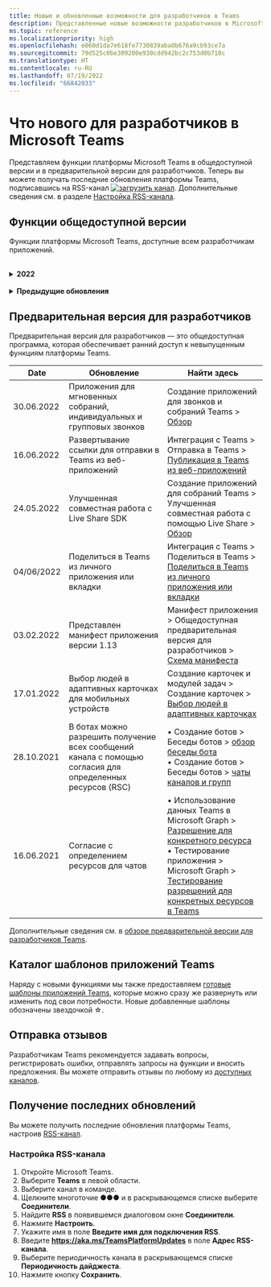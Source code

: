 ```yaml
---
title: Новые и обновленные возможности для разработчиков в Teams
description: Представленные новые возможности разработчиков в Microsoft Teams и обновления существующих возможностей.
ms.topic: reference
ms.localizationpriority: high
ms.openlocfilehash: e060d1da7e618fe7730839aba0b676a9cb93ce7a
ms.sourcegitcommit: 79d525c0be309200e930cdd942bc2c753d0b718c
ms.translationtype: HT
ms.contentlocale: ru-RU
ms.lasthandoff: 07/19/2022
ms.locfileid: "66842033"
---
```

# <a name="whats-new-for-developers-in-microsoft-teams"></a>Что нового для разработчиков в Microsoft Teams

Представляем функции платформы Microsoft Teams в общедоступной версии и в предварительной версии для разработчиков. Теперь вы можете получать последние обновления платформы Teams, подписавшись на RSS-канал [![загрузить канал](~/assets/images/RSSfeeds.png)](https://aka.ms/TeamsPlatformUpdates). Дополнительные сведения см. в разделе [Настройка RSS-канала](#get-latest-updates).

<!--
## Latest updates ![bullhorn icon](~/assets/images/bullhorn.png)

| Date | Update | Find here |
| --- | --- | --- |
|05/24/2022|Live Share SDK|  Build apps for Teams meetings > Enhanced collaboration with Live Share > [Overview](apps-in-teams-meetings/teams-live-share-overview.md) |
|05/24/2022| Submit your Outlook- and Office-enabled apps to the Teams store | Extend your app across Microsoft 365 > [Overview](m365-apps/overview.md) |
|05/24/2022| App guidance and what's new in TeamsJS version 2.0.0| Tools and SDKs > [Teams JavaScript client SDK](tabs/how-to/using-teams-client-sdk.md)  |
|05/19/2022|Bots and Message extensions in GCC and GCCH| • Plan your app > [Overview](concepts/app-fundamentals-overview.md#government-community-cloud) </br> • Build bots > [Overview](bots/what-are-bots.md) </br> • Build message extensions > [Overview](messaging-extensions/what-are-messaging-extensions.md) |
-->

## <a name="ga-features"></a>Функции общедоступной версии

Функции платформы Microsoft Teams, доступные всем разработчикам приложений.

<br>

<details>
<summary><b>2022</b></summary>

| **Date** | **Обновление** | **Найти здесь** |
| -------- | --------- | ----------------|
| 08.07.2022| Обновление идентификатора канала отправки, выбранного пользователем во время установки приложения для ботов, с помощью событий обновления установки и бесед |  Создание ботов > Бот для бесед > События бесед в боте Teams > [События бесед в боте Teams](bots/how-to/conversations/subscribe-to-conversation-events.md) |
| 16.06.2022 | Обновленные возможности мультимедиа для поддержки классических и мобильных устройств| Интеграция возможностей устройств > [Интеграция возможностей мультимедиа](concepts/device-capabilities/media-capabilities.md)|
| 08.06.2022 | Необязательный отзыв карточки для сообщения об успешном выполнении| Создание ботов > Беседы ботов > [Сообщения в беседах ботов](~/bots/how-to/conversations/conversation-messages.md#form-completion-feedback)|
| 03.06.2022 | Обновлен модуль добавления проверки подлинности для включения единого входа для приложения с вкладками с новой структурой и процедурами. | Добавить проверку подлинности > Вкладки > [Включить единый вход в приложении с вкладками](tabs/how-to/authentication/tab-sso-overview.md) |
| 24.05.2022 | Дополнительные советы по быстрому утверждению публикации приложения, связанного с предложением SaaS | Публикация в Teams Store > Обзор > [Дополнительные советы по быстрому утверждению публикации приложения, связанного с предложением SaaS](~/concepts/deploy-and-publish/appsource/publish.md#additional-tips-for-rapid-approval-to-publish-your-app-linked-to-a-saas-offer) |
| 24.05.2022 | Отправка приложений с поддержкой Outlook и Office в магазин Teams | Расширение приложения в Microsoft 365 > [Обзор](m365-apps/overview.md) |
| 24.05.2022 | Руководство по приложению и новые возможности TeamsJS версии 2.0.0| Средства и пакеты SDK > [Пакет SDK клиента JavaScript для Teams](tabs/how-to/using-teams-client-sdk.md)  |
| 24.05.2022 | Набор средств Teams версии 4.0.0 для Visual Studio Code теперь общедоступна | Средства и пакеты SDK > Набор средств Teams для Visual Studio Code > <br> •  [Общие сведения о наборе средств Teams](toolkit/teams-toolkit-fundamentals.md) <br> • [Создание командного бота с помощью JavaScript](toolkit/add-capability.md) <br> • [Создание бота уведомлений с помощью JavaScript](toolkit/add-capability.md) <br> • [Предварительный просмотр и настройка манифеста приложения Teams](toolkit/TeamsFx-preview-and-customize-app-manifest.md) <br> • [Подключение существующих API](toolkit/add-API-connection.md) <br> • [Добавление возможностей в приложения Teams](toolkit/add-capability.md) <br> • [Добавление функции единого входа](toolkit/add-single-sign-on.md) <br> • [Добавление облачных ресурсов в приложение Teams](toolkit/add-resource.md) |
| 24.05.2022 | Представлен манифест приложения версии 1.13 | Манифест приложения > [Схема манифеста для Microsoft Teams](resources/schema/manifest-schema.md) |
| 24.05.2022|Боты и расширения для сообщений в GCC и GCCH| • Планирование приложения > [Обзор](concepts/app-fundamentals-overview.md#government-community-cloud) </br> • Создание ботов > [Обзор](bots/what-are-bots.md) </br> • Создание расширений для сообщений > [Обзор](messaging-extensions/what-are-messaging-extensions.md) |
|26.04.2022.|Поведение при удалении для личного приложения с ботом | Создание ботов > Беседы ботов > [Изменение поведения при удалении в личных приложениях с ботами](bots/how-to/conversations/subscribe-to-conversation-events.md#uninstall-behavior-for-personal-app-with-bot)|
| 22.04.2022 | Предварительное тестирование для приложений с монетизацией | Монетизация приложения > [Предварительное тестирование для приложений с монетизацией](concepts/deploy-and-publish/appsource/prepare/test-preview-for-monetized-apps.md)
| 22.04.2022 | Поток покупок из приложения для монетизации приложений | Монетизация приложения > [Покупки из приложения](concepts/deploy-and-publish/appsource/prepare/in-app-purchase-flow.md)
| 28.04.2022 | Распространенные причины сбоя проверки приложения | Распространение приложения > Публикация в хранилище Teams > [Распространенные причины сбоя проверки приложения](concepts/deploy-and-publish/appsource/common-reasons-for-app-validation-failure.md)|
| 20.04.2022 |  Настройка конвейеров CI/CD | Инструменты и пакеты SDKs > Набор инструментов Teams для Visual Studio Code >  [Настройка конвейеров CI/CD](toolkit/use-CICD-template.md)|
| 19.04.2022 | Отправка приложения в Microsoft Teams | Распространение приложения > [Отправка приложения](concepts/deploy-and-publish/apps-upload.md)|
| 01.04.2022 г. | Представлены пошаговые инструкции по созданию диалогового бота Teams| Создание ботов > Диалоги ботов > Каналы и групповые беседы > [Пошаговые инструкции по созданию диалогового бота Teams](sbs-teams-conversation-bot.yml) |
| 30.03.2022 г. | Модуль "Начало работы" с приложением Blazor обновлен с помощью вкладок и ботов|  Начало работы > [Создание первого приложения с помощью Blazor](sbs-gs-blazorupdate.yml)|
|30.03.2022 г.|Разрешения устройства для браузера | Интеграция возможностей устройств > [Разрешения устройств для браузера](concepts/device-capabilities/browser-device-permissions.md) |
| 29.03.2022 г. |Интеграция средства "Выбор людей" | Интеграция с Teams > [Интеграция средства "Выбор людей"](concepts/device-capabilities/people-picker-capability.md)
| 23.03.2022 | Представлены пошаговые инструкции по развертыванию ссылок в Teams с помощью бота | Создание расширений для сообщений > Добавление развертывания ссылок > [Развертывание ссылок в Teams с помощью бота](sbs-botbuilder-linkunfurling.yml)|  
| 22.03.2022 | Добавлены сведения о процессе отладки| • Инструменты и SDK > Набор средств Teams для Visual Studio Code > [Локальная отладка приложения Teams](toolkit/debug-local.md) </br> • Инструменты и SDK > Набор средств Teams для Visual Studio Code > [Отладка фоновых процессов](toolkit/debug-background-process.md)|
| 14.03.2022 | Представлены пошаговые инструкции по сборке и тестированию соединителя в Microsoft Teams | Создание веб-перехватчиков и соединителей > Создание соединителей Office 365 > [Создание соединителей Teams](sbs-teams-connectors.yml)|
| 10.03.2022 | Добавлены сведения о подключаемых модулях Moodle LMS и Microsoft 365 | Интеграция с Teams > СУО Moodle > [Система управления обучением Moodle](resources/moodle-overview.md)|  
| 03.03.2022 | Добавление проверки подлинности в Teams с помощью внешнего поставщика OAuth| Проверка подлинности приложения > Вкладки > [Использовать внешних поставщиков OAuth](tabs/how-to/authentication/auth-oauth-provider.md) |
| 25.02.2022 | Добавлена пошаговая руководство по вызову модулей задач в Teams| Создание карточек и модулей задач > Создание модулей задач > Использование модулей задач от ботов > [Вызов модуля задачи из Teams](sbs-botbuilder-taskmodule.yml)|
| 24.02.2022| Добавлено пошаговое руководство по созданию расширения для обмена сообщениями с действиями | Создание расширений для обмена сообщениями > Команды действий > Определение команд действий > [Создание расширения для обмена сообщениями с действиями](sbs-meetingextension-action.yml)|
| 24.02.2022 | Добавлено пошаговое руководство по созданию расширения для обмена сообщениями с поиском | Создание расширений для обмена сообщениями > Команды поиска > Определение команд поиска > [Создание расширения для обмена сообщениями с поиском](sbs-messagingextension-searchcommand.yml)|
| 24.02.2022 | Добавлена пошаговая инструкция по созданию исходящих веб-перехватчиков | Создание веб-перехватчиков и соединителей > Создание исходящих веб-перехватчиков > [Создание исходящих веб-перехватчиков](sbs-outgoing-webhooks.yml)|
| 23.02.2022 |Параметры рейтинга магазина Microsoft Teams| Распространение приложения > Публикация в магазине Teams > [Параметры рейтинга магазина Microsoft Teams](concepts/deploy-and-publish/appsource/post-publish/teams-store-ranking-parameters.md)|
| 18.02.2022 | Добавлен обширный глоссарий по документации для разработчиков Microsoft Teams, который поможет вам быстро найти определение термина | [Глоссарий](~/get-started/glossary.md) |
| 18.02.2022 | Обновлен модуль обзора для сопоставления приложения Teams с целями организации, а также историями пользователей и для изучения функций приложения Teams | [Обзор > Подходящее приложение Teams](overview.md) |
| 18.02.2022 | Модуль "Основные сведения о приложении" теперь называется "Планирование приложения" и включает сопоставление случаев использования с функциями Teams и контрольный список для планирования приложений | [Планирование приложения > Обзор](~/concepts/app-fundamentals-overview.md) |
| 17.02.2022 | Что происходит после отправки приложения?| Распространение приложения > Публикации в магазине Teams > [Обзор](concepts/deploy-and-publish/appsource/publish.md) |
| 15.02.2022 | Представлена пошаговая инструкция по отправке файлов в Teams из бота | Создание ботов > Отправка и получение файлов > [Пошаговая инструкция по отправке файлов в Teams из бота](sbs-file-handling-in-bot.yml) |
| 11.02.2022 | Общая трибуна собраний| • Создание приложений для собраний Teams > [Общая сцена собрания](apps-in-teams-meetings/enable-and-configure-your-app-for-teams-meetings.md#shared-meeting-stage) </br> • Создание приложений для собраний Teams > [Справочные материалы по API приложений для собраний](apps-in-teams-meetings/API-references.md) </br> • Манифест приложения > Общедоступная предварительная версия для разработчиков > [Схема манифеста в предварительной версии для разработчиков](resources/schema/manifest-schema-dev-preview.md)|
| 08.02.2022 | Представлены пошаговые инструкции по созданию бота для звонков и собраний| Создание ботов > Боты для звонков и собраний > Регистрация бота для звонков и собраний > [Пошаговые инструкции по созданию бота для звонков и собраний](sbs-calling-and-meeting.yml) |
| 02.02.2022 | Представлен манифест приложения версии 1.12 | Манифест приложения > [Схема манифеста приложения](resources/schema/manifest-schema.md) |
| 25.01.2022 | API отправки субтитров в режиме реального времени | Создание приложений для собраний Teams > Справочники по API приложений собраний > [Справочники по API приложений собраний](apps-in-teams-meetings/API-references.md#send-real-time-captions-api)|
| 19.01.2022 | Отзыв о завершении формы в адаптивных карточках | Создание ботов > Беседы ботов > Сообщения в беседах ботов > [Отзыв о завершении формы](bots/how-to/conversations/conversation-messages.md#form-completion-feedback)|
| 17.01.2022 | Выбор людей в адаптивных карточках для классической версии | Создание карточек и модулей задач > Создание карточек > [Выбор людей в адаптивных карточках](task-modules-and-cards/cards/people-picker.md)|

</details>

<br>

<details>
<summary><b>Предыдущие обновления</b></summary>
<br>
Ознакомьтесь с обновлениями из предыдущих общедоступных выпусков, перечисленными здесь.
<br><br>

<details>
<summary><b>2021</b></summary>

| **Date** | **Обновление** | **Найти здесь** |
| -------- | --------- | ----------------|
|24.12.2021| Представлены пошаговые инструкции по предоставлению разрешений для устройств вкладок | Основы приложений > Возможности устройств > [Пошаговые инструкции по предоставлению разрешений для устройств вкладок](sbs-tab-device-permissions.yml) |
|23.12.2021| Представлены пошаговые инструкции по созданию вкладок с адаптивными карточками| Добавление проверки подлинности > Вкладки > Использование проверки подлинности с единым входом > [Пошаговые инструкции по созданию вкладок с адаптивными карточками](sbs-tab-with-adaptive-cards.yml) |
|21.12.2021 | Обновлены модули начала работы JavaScript, C# и Node.js для набора средств Teams 3.0.0 | • Начало работы > [Создание первого приложения с помощью JavaScript](sbs-gs-javascript.yml) <br> • Начало работы > [Создание первого приложения с помощью C# или .NET](sbs-gs-csharp.yml) <br> • Начало работы > [Создание первого приложения с помощью Node.js](sbs-gs-nodejs.yml) |
|20.12.2021| Представлено пошаговое руководство для вкладок и расширений для обмена сообщениями с единым входом (SSO). | Добавление проверки подлинности > Вкладки > Использование проверки подлинности с единым входом > [Пошаговое руководство по единому входу для вкладок и расширений для обмена сообщениями](sbs-tabs-and-messaging-extensions-with-SSO.yml)|
|20.12.2021| Представлены пошаговые инструкции по созданию пузырьков с содержимым для собрания | Разработка приложений для собраний Teams > Включение и настройка приложений для собраний > [Пошаговые инструкции по созданию пузырьков с содержимым для собрания](sbs-meeting-content-bubble.yml) |
|09.12.2021| Представлены пошаговые инструкции по представлению собрания "Экран" | Разработка приложений для собраний Teams > Включение и настройка приложений для собраний > [Пошаговые инструкции по созданию представления сцены собрания](sbs-meetings-stage-view.yml)|
|13.12.2021 | Представлены рекомендации по приложениям, связанным с предложением SaaS | Распространение приложения > Публикация в магазине Teams > Обзор рекомендаций по проверке в магазине > [Рекомендации для приложений, связанных с предложением SaaS](concepts/deploy-and-publish/appsource/prepare/teams-store-validation-guidelines.md#apps-linked-to-saas-offer)|
|09.12.2021| Представлены пошаговые инструкции по созданию боковой панели собрания | Разработка приложений для собраний Teams > Включение и настройка приложений для собраний > [Пошаговые инструкции по созданию боковой панели собрания в Teams](sbs-meetings-sidepanel.yml)|
|01.12.2021 | Представлен новый значок магазина | • Разработка приложения > Возможности приложений > [Разработка личного приложения для Microsoft Teams](concepts/design/personal-apps.md)</br> • Разработка приложения > Компоненты пользовательского интерфейса > [Разработка приложения Microsoft Teams с помощью дополнительных компонентов пользовательского интерфейса](concepts/design/design-teams-app-advanced-ui-components.md) |
|24.11.2021| Представлены пошаговые инструкции по созданию маркера собрания | Разработка приложений для собраний Teams > Включение и настройка приложений для собраний > [Пошаговые инструкции по созданию маркера собрания в Teams](sbs-meeting-token-generator.yml)|
|17.11.2021| Обновлены правила проверки в магазине Microsoft Teams|[Рекомендации по проверке в магазине](~/concepts/deploy-and-publish/appsource/prepare/teams-store-validation-guidelines.md)|
|17.11.2021| Статический и динамический поиск с автозавершением для классических и мобильных пользователей | • Создание карточек и модулей задач > Создание карточек > [Поиск с автозавершением в адаптивных карточках](task-modules-and-cards/cards/dynamic-search.md) </br> • Создание карточек и модулей задач > Создание карточек > Обзор > [Поиск с автозавершением в адаптивных карточках](task-modules-and-cards/what-are-cards.md#type-ahead-search-in-adaptive-cards) </br> • Создание карточек и модулей задач > Обзор > [Карточки и модули задач](task-modules-and-cards/cards-and-task-modules.md)|
|13.11.2021| В ботах можно разрешить получение всех сообщений канала с помощью согласия для определенных ресурсов (RSC) | • Создание ботов > Беседы ботов > Сообщения в беседах ботов > [Получение всех сообщений канала с помощью RSC](~/bots/how-to/conversations/channel-messages-with-rsc.md) </br> • Создание ботов > Беседы ботов > [Обзор беседы бота](~/bots/how-to/conversations/conversation-basics.md) </br> • Создание ботов > Беседы ботов > [Чаты каналов и групп](~/bots/how-to/conversations/channel-and-group-conversations.md) |
|28.10.2021| Монетизация приложения Teams с помощью коммерческого предложения SaaS | Распространение приложения > Публикация в магазине Teams > [Предложение SaaS вместе с приложением Teams](~/concepts/deploy-and-publish/appsource/prepare/include-saas-offer.md) |
|25.10.2021| В модуле "Начало работы" для документации разработчика Microsoft Teams обновлена структура и процедуры пошаговых инструкций | Начало работы > [Первые шаги в создании приложения Teams](get-started/get-started-overview.md) |
|20.10.2021| Сцена собрания теперь поддерживается в общедоступной версии | Разработка приложений для собраний Teams > [Включение и настройка приложений для собраний Teams](apps-in-teams-meetings/enable-and-configure-your-app-for-teams-meetings.md) |
|20.10.2021| API сведений о собраниях и событиях Teams в реальном времени | Создание приложений для собраний Teams > [API получения сведений о собрании](apps-in-teams-meetings/API-references.md#get-meeting-details-api) |
|18.10.2021| Развертывание ссылок на вкладки и представление "Экран" | Создание вкладок > [Развертывание ссылок на вкладки и представление "Экран"](tabs/tabs-link-unfurling.md) |
|08.10.2021| Новые советы и рекомендации по разработке адаптивных карточек | Разработка приложения > Компоненты пользовательского интерфейса > [Разработка адаптивных карточек для приложения Teams](task-modules-and-cards/cards/design-effective-cards.md) |
|05.10.2021| Скрытие приложений Teams до тех пор, пока администратор не разрешит отобразить приложение | Разработка приложения > [Скрытие приложения Teams до утверждения администратором](concepts/design/enable-app-customization.md#hide-teams-app-until-admin-approves) |
|05.10.2021| Планирование приложений для мобильной версии Teams | Основы приложений > [Планирование адаптивных вкладок для мобильной версии Teams](concepts/design/plan-responsive-tabs-for-teams-mobile.md) |
|04.10.2021| Представлен новый портал разработчика для Teams, предназначенный для управления приложениями Teams | Инструменты и SDK > [Портал разработчика Teams](concepts/build-and-test/teams-developer-portal.md) |
|21.09.2021|Teams поддерживает идентификатор объекта Azure AD и имя субъекта-пользователя в упоминаниях пользователей для ботов и входящих веб-перехватчиков | • Создание карточек и модулей задач > Создание карточек > [Идентификатор объекта Azure AD и имя субъекта-пользователя в упоминаниях пользователей](task-modules-and-cards/what-are-cards.md#support-for-azure-ad-object-id-and-upn-in-user-mention) </br> • Создание карточек и модулей задач > Создание карточек > [Карточки — обзор](task-modules-and-cards/cards/cards-format.md#format-cards-with-markdown) |
|16.08.2021| Поддержка проверки входных данных для адаптивных карточек (версия 1.3 для всех возможностей) и универсальных действий (версия 1.4 для карточек, отправленных ботом) | • Адаптивные карточки > Разработка карточек > [Проверка входных данных](/adaptive-cards/authoring-cards/input-validation)</br> Создание карточек и модулей задач > Создание карточек > Универсальные действия для адаптивных карточек > [Универсальные действия для адаптивных карточек версии 1.4](task-modules-and-cards/cards/universal-actions-for-adaptive-cards/overview.md) |
|30.08.2021| Функция настраиваемых сцен режима "Вместе" собирает участников на одну виртуальную сцену и размещает их видеопотоки на заранее определенных местах | Разработка приложений для собраний Teams > [Настраиваемые сцены режима "Вместе"](~/apps-in-teams-meetings/teams-together-mode.md) |
|25.08.2021| Представлены пошаговые инструкции по созданию бота Teams с единым входом | Добавление проверки подлинности > Боты > [Пошаговые инструкции по созданию бота Teams с единым входом](sbs-bots-with-sso.yml) |
|19.08.2021| Событие обновления установки, полученное при установке бота в поток беседы | Создание ботов > Беседы ботов > [Событие обновления установки](bots/how-to/conversations/subscribe-to-conversation-events.md#installation-update-event) |
|12.08.2021|Создание вкладок с использованием адаптивных карточек| Создание вкладок > [Создание вкладок с адаптивными карточками](tabs/how-to/build-adaptive-card-tabs.md) |
|04.08.2021|У вкладок больше не будет полей, окружающих содержимое | Создание вкладок > [Удаление полей вкладок](resources/removing-tab-margins.md) |
|08.07.2021|В мобильную версию Teams добавлена поддержка приложений на собраниях | Разработка приложений для собраний Teams > [Расширяемость приложений для собраний](apps-in-teams-meetings/meeting-app-extensibility.md) |
|28.06.2021|Интеграция функции "Выбор людей" | Интеграция с Teams > [Интеграция функции "Выбор людей"](concepts/device-capabilities/people-picker-capability.md) |  
|25.06.2021| Представлены пошаговые инструкции по отправке упреждающих сообщений | Создание ботов > Беседы ботов > Упреждающие сообщения > [Пошаговые инструкции по отправке упреждающих сообщений](sbs-send-proactive.yml) |
|09.06.2021| Представление "Экран" для изображений на адаптивных карточках с атрибутом `allowExpand` | Создание карточек и модулей задач > Создание карточек > [Представление "Экран" на адаптивных карточках](task-modules-and-cards/cards/cards-format.md#stage-view-for-images-in-adaptive-cards) |
|31.05.2021| Вкладки бесед | Создание вкладок > [Начало и продолжение бесед о содержимом на вкладках](~/tabs/how-to/conversational-tabs.md) |
|24.05.2021| В рекомендации по разработке приложений Teams включены мобильные шаблоны | Разработка приложения > [Разработка приложения Teams](~/concepts/design/design-teams-app-overview.md) |
|13.05.2021| Добавлены сведения о mConnect и Skooler | Интеграция с Teams > СУО Moodle > [Система управления обучением Moodle](resources/moodle-overview.md)|
|10.05.2021| Выпущен манифест приложения версии 1.10 | Манифест приложения > [Схема манифеста](resources/schema/manifest-schema.md) |
|10.05.2021| Новая функция настройки приложения | Разработка приложения > [Включение организаций для индивидуальной настройки приложения](concepts/design/enable-app-customization.md) |
|07.05.2021| Прямые ссылки для аудио- и видеозвонков в чате | Интеграция с Teams > [Прямые ссылки](concepts/build-and-test/deep-links.md#navigate-to-an-audio-or-audio-video-call) |
|30.04.2021|Новые рекомендации по публикации приложений в магазине Teams | • Публикация в магазине Teams > [Публикация приложения в магазине Teams](concepts/deploy-and-publish/appsource/publish.md)</br> • Публикация в магазине Teams > [Правила проверки в магазине Teams](concepts/deploy-and-publish/appsource/prepare/teams-store-validation-guidelines.md) |
|29.04.2021 | Поддержка универсальных действий для адаптивных карточек версии 1.4 | Создание карточек и модулей задач > Создание карточек > Универсальные действия для адаптивных карточек > [Универсальные действия для адаптивных карточек](task-modules-and-cards/cards/universal-actions-for-adaptive-cards/overview.md) |
|29.04.2021 | Пользовательские просмотры | Создание карточек и модулей задач > Создание карточек > Универсальные действия для адаптивных карточек > [Пользовательские представления](task-modules-and-cards/cards/universal-actions-for-adaptive-cards/User-Specific-Views.md) |
|29.04.2021 | Последовательные рабочие процессы | Создание карточек и модулей задач > Создание карточек > Универсальные действия для адаптивных карточек > [Последовательные рабочие процессы](task-modules-and-cards/cards/universal-actions-for-adaptive-cards/Sequential-Workflows.md) |
|29.04.2021 | Актуальные карточки | Создание карточек и модулей задач > Создание карточек > Универсальные действий для адаптивных карточек > [Актуальные карточки](task-modules-and-cards/cards/universal-actions-for-adaptive-cards/Up-To-Date-Views.md) |
|08.04.2021| Функция настройки приложений | • Разработка приложений > [Обзор разработки приложения Teams](concepts/design/enable-app-customization.md)</br> • Инструменты и SDK > [Портал разработчика](concepts/build-and-test/teams-developer-portal.md) </br> • Манифест приложения > Общедоступная предварительная версия для разработчиков > [Схема манифеста](resources/schema/manifest-schema-dev-preview.md) |
|18.03.2021| Примечание. Установите SDK Bot Framework версии 4.10 или более поздней, так как мы начали прекращение поддержки для `TeamsInfo.getMembers` и `TeamsInfo.GetMembersAsync`. | Создание ботов > [Изменения API-интерфейса бота для участников группы или чата](resources/team-chat-member-api-changes.md) |
|05.03.2021|Область установки и возможности группы по умолчанию | Распространение приложения > [Область установки и возможности группы по умолчанию](concepts/deploy-and-publish/add-default-install-scope.md) |
|05.03.2021|Переупорядочение вкладок личного приложения | Создание вкладок > [Изменение порядка вкладки чата в личных приложениях](tabs/how-to/create-personal-tab.md#reorder-static-personal-tabs) |
|04.03.2021|Маскировка сведений в адаптивных карточках | Создание карточек и модулей задач > Создание карточек > [Маскирование информации на адаптивных карточках](task-modules-and-cards/cards/cards-format.md#information-masking-in-adaptive-cards) |
|19.02.2021|Добавлены функции местонахождения. <br/> В файлы обзора возможностей устройства, разрешений собственных устройств, интеграции возможностей мультимедиа, а также функций сканера QR- или штрихкода добавлены сведения о функциях местонахождения | • Основы приложений > Возможности устройств > [Обзор](concepts/device-capabilities/device-capabilities-overview.md) </br> • Основы приложений > Возможности устройств > [Запрос разрешений устройства](concepts/device-capabilities/native-device-permissions.md) </br> • Основы приложений > Возможности устройств > [Интеграция функций мультимедиа](concepts/device-capabilities/media-capabilities.md) </br> • Основы приложений > Возможности устройств > [Интеграция функции сканирования QR- или штрихкода](concepts/device-capabilities/qr-barcode-scanner-capability.md) </br> • Основы приложений > Возможности устройств > [Интеграция функций местонахождения](concepts/device-capabilities/location-capability.md) |
|18.02.2021|Добавлена функция сканирования QR- или штрихкода. <br/> В файлы обзора возможностей устройства, разрешений собственных устройств и интеграции возможностей мультимедиа добавлены сведения о функциях сканера QR- или штрихкода | • Основы приложений > Возможности устройств > [Обзор](concepts/device-capabilities/device-capabilities-overview.md) </br> • Основы приложений > Возможности устройств > [Запрос разрешений устройства](concepts/device-capabilities/native-device-permissions.md) </br> • Основы приложений > Возможности устройств > [Интеграция функций мультимедиа](concepts/device-capabilities/media-capabilities.md) </br> • Основы приложений > Возможности устройств > [Интеграция функции сканирования QR- или штрихкода](concepts/device-capabilities/qr-barcode-scanner-capability.md) |
|09.02.2021|Добавлен обзор возможностей устройства. <br/> В файлы разрешений собственных устройств и интеграции возможностей мультимедиа добавлены сведения о функциях микрофона |• Основы приложений > Возможности устройств > [Обзор](concepts/device-capabilities/device-capabilities-overview.md) </br> Основы приложений > • Возможности устройств > [Запрос разрешений устройства](concepts/device-capabilities/native-device-permissions.md) </br> • Основы приложений > Возможности устройств > [Интеграция функций мультимедиа](concepts/device-capabilities/media-capabilities.md)|

<br>

</details>

<br>

<details>
<summary><b>2020</b></summary>

| **Date** | **Обновление** | **Найти здесь** |
| -------- | --------- | ------------------ |
|30.11.2020|Интеграция платформы удостоверений с набором средств Teams и Visual Studio Code для вкладок |[Проверка подлинности с единым входом с помощью набора средств Teams и Visual Studio Code для вкладок](toolkit/visual-studio-code-tab-sso.md)|
|16.11.2020|Манифест приложения Teams обновлен до версии 1.8.|[Справочник: схема манифеста для Microsoft Teams](resources/schema/manifest-schema.md)|
|10.11.2020|Рекомендации по разработке ботов Teams |[Рекомендации по разработке ботов](bots/design/bots.md)|
|30.09.2020|Теперь поддерживается отправка и получение файлов в ботах на мобильных устройствах |[Отправка и получение файлов через бот](resources/bot-v3/bots-files.md)|
|22.09.2020|Новые сведения по началу разработки в Teams |[Первые шаги в создании обзора приложения Teams](build-your-first-app/build-first-app-overview.md)|
|18.09.2020|Поддержка приложений Teams в собраниях (предварительная версия выпуска) |[Приложения на собраниях Teams](apps-in-teams-meetings/teams-apps-in-meetings.md)|
|19.08.2020|Импорт сообщений Teams с помощью Microsoft Graph |[Импорт сообщений из сторонних платформ в Teams с помощью Microsoft Graph](graph-api/import-messages/import-external-messages-to-teams.md)
|12.08.2020 |Поддержка адаптивных карточек во входящем веб-перехватчике перенесена в общедоступную версию |[Отправка адаптивных карточек с помощью входящего веб-перехватчика](~/webhooks-and-connectors/how-to/connectors-using.md#send-adaptive-cards-using-an-incoming-webhook) |
|10.08.2020|Начинайте создавать приложения Teams с помощью набора средств Visual Studio |[Создание приложений с помощью набора средств Microsoft Teams и Visual Studio Code](toolkit/visual-studio-overview.md) |
|06.08.2020|Поддержка проверки подлинности с единым входом во вкладках |[Разработка вкладки Microsoft Teams с единым входом](tabs/how-to/authentication/tab-sso-overview.md) |
|27.07.2020 | Упреждающие боты и сообщения Graph (общедоступная предварительная версия) |[Включение установки упреждающего бота и упреждающих сообщений в Teams с помощью Microsoft Graph](graph-api/proactive-bots-and-messages/graph-proactive-bots-and-messages.md)|
|22.07.2020 |Обновления возможностей мобильных устройств |[Запрос разрешений устройства для вкладки Microsoft Teams](concepts/device-capabilities/native-device-permissions.md) |
|20.07.2020|Средство проверки приложений Teams для отправки в AppSource |[Средство проверки приложений Teams](concepts/deploy-and-publish/appsource/prepare/submission-checklist.md)
|15.07.2020|Создание виртуального помощника для Teams |[Виртуальный помощник для Microsoft Teams](samples/virtual-assistant.md)|
|14.07.2020|Документация по отображению встроенного индикатора загрузки |[Отображение встроенного индикатора загрузки](tabs/how-to/create-tab-pages/content-page.md#show-a-native-loading-indicator)
|01.07.2020|Начало работы по созданию приложения Teams с помощью набора средств Visual Studio Code |[Создание приложений с помощью набора средств Microsoft Teams и Visual Studio Code](toolkit/visual-studio-code-overview.md) |
|01.07.2020|Единый вход для вкладок в общедоступной версии для веб-клиентов и классических клиентов Teams |[Единый вход](tabs/how-to/authentication/tab-sso-overview.md)|
|05.06.2020| Схема манифеста обновлена до версии 1.7.| [Справочник: схема манифеста для Microsoft Teams](resources/schema/manifest-schema.md)|
|18.05.2020|Интеграция Power Virtual Agents с Teams |[Интеграция чат-бота Power Virtual Agents с Microsoft Teams](bots/how-to/add-power-virtual-agents-bot-to-teams.md)|
|01.04.2020|Интеграция систем WFM с соединителем Смен для Teams |[Соединители WFM для приложения "Смены" Microsoft Teams](samples/shifts-wfm-connectors.md)
|24.03.2020 | Добавлена поддержка для получения одного участника беседы и дополнительная поддержка для получения страниц участников | [Получите контекст Teams для вашего бота](~/bots/how-to/get-teams-context.md) |

<br>

</details>

<br>

<details>
  
<summary><b>2019</b></summary>

| **Date** | **Обновление** | **Найти здесь** |
| -------- | --------- | ------------------ |
| 26.12.2019 | Параметр `replyToId` в полезных данных, отправляемых в бот, больше не шифруется, что позволяет использовать это значение для создания прямых ссылок на эти сообщения. Полезные данные сообщений включают зашифрованные значения параметра `legacy.replyToId`.  |
| 05.11.2019 | Единый вход с помощью Teams JavaScript SDK. | [Единый вход](tabs/how-to/authentication/tab-sso-overview.md) |
| 31.10.2019 | Документация по диалоговым ботам и расширениям для обмена сообщениями обновлена ​​с учетом пакета SDK для Bot Framework версии 4.6. Документация по SDK версии 3 доступна в разделе "Ресурсы". | Вся документация по ботам и расширениям для обмена сообщениями |
| 31.10.2019 | Новая структура документации и переработка основных статей. Сообщайте о любых недействующих ссылках или ненайденных страницах путем создания проблемы в GitHub. | Обо всех из них! |
| 13.09.2019 | Бот запроса устанавливается из расширения для обмена сообщениями с действиями. | [Инициирование действий с расширениями для обмена сообщениями](resources/messaging-extension-v3/create-extensions.md#request-to-install-your-conversational-bot)
| 28.08.2019 | Поддержка частных каналов во вкладках и соединителях. | [Получение контекста для вкладки](tabs/how-to/access-teams-context.md#retrieve-context-in-private-channels) |
| 20.06.2019 | Отправка внешнего веб-сайта в канал Teams. | [Поделиться в Teams](concepts/build-and-test/share-to-teams-overview.md) |
| 25.05.2019 | Ответ сообщением бота из модуля задач. | [Ответ сообщением бота из модуля задач](resources/messaging-extension-v3/create-extensions.md#respond-with-an-adaptive-card-message-sent-from-a-bot) |
| 25.05.2019 | Боты в групповых чатах. | [Взаимодействие с ботом в групповом чате или канале](~/concepts/bots/bot-conversations/bots-conv-channel.md) |
| 20.05.2019 | Локализация манифеста приложения. | [Локализация приложений](~/publishing/apps-localization.md) |
| 20.05.2019 | Действия с сообщениями. | [Действия с сообщениями](resources/messaging-extension-v3/create-extensions.md#action-type-message-extensions) |
| 20.05.2019 | Развертывание ссылок (настраиваемый предварительный просмотр URL-адресов). | [Развертывание ссылки](messaging-extensions/how-to/link-unfurling.md)|
| 06.05.2019 | Программа сертификации приложений для приложений магазина. | [Сертификация приложений](~/concepts/deploy-and-publish/appsource/post-publish/overview.md#complete-microsoft-365-certification) |
| 06.05.2019 | Теперь доступны шаблоны приложений | [Шаблоны приложений](~/samples/app-templates.md) |
| 23.04.2019 | Доступны расширения для обмена сообщениями с действиями. | [Расширения для сообщений на основе действий](~/concepts/messaging-extensions/create-extensions.md) |
| 18.02.2019 | Создание прямых ссылок на закрытый чат. | [Создание прямых ссылок на чат](concepts/build-and-test/deep-links.md#navigate-to-a-chat) |
| 23.01.2019 | Обзор сведений о SKU и licenceType в контексте вкладки. | [Контекст вкладки](~/concepts/tabs/tabs-context.md) |
|
</details>

<br>

<details>
<summary><b>2018</b></summary>

| **Date** | **Обновление** | **Найти здесь** |
| -------- | --------- | ------------------ |
| 11/12/2018 | Вкладки в групповом чате теперь доступны в выпущенной версии Teams. В рамках этой работы раздел вкладок был переработан для наглядности.| [Настраиваемые вкладки](~/concepts/tabs/tabs-configurable.md) |
| 11.11.2018 | Раздел "Начало работы" для Node JS и .NET/C# дополнен использованием App Studio в Teams и добавлен новый раздел о размещении приложений Node Teams в Azure. | [Начало работы на платформе Microsoft Teams с использованием C#/.NET и App Studio](~/get-started/get-started-dotnet-app-studio.md), [Начало работы на платформе Microsoft Teams с использованием Node JS и App Studio](~/get-started/get-started-nodejs-app-studio.md), [Размещение приложения Node Teams в Azure](~/get-started/get-started-nodejs-in-azure.md)|
| 09.11.2018 | Теперь можно создавать прямые ссылки на закрытые чаты между пользователями. | [Создание прямых ссылок на чат](concepts/build-and-test/deep-links.md#navigate-to-a-chat) |
| 11/08/2018 | Выпущена платформа SharePoint Framework 1.7 с новой функцией для использования вкладки Microsoft Teams в качестве веб-части SharePoint Framework. | [Вкладки в SharePoint](~/concepts/tabs/tabs-in-sharepoint.md) |
| 05.11.2018 | Выпущена функция **модуля задач**. Модуль задач позволяет создавать модальные всплывающие окна в приложении Teams как из ботов, так и из вкладок. Внутри всплывающего окна можно запустить собственный код HTML или JavaScript, показать мини-приложение на базе `<iframe>`, например видео YouTube или Microsoft Stream, или [отобразить адаптивную карточку](/adaptive-cards/). | [Обзор модуля задач](~/concepts/task-modules/task-modules-overview.md), [модуль задач на вкладках](~/concepts/task-modules/task-modules-tabs.md), [модуль задач в ботах](~/concepts/task-modules/task-modules-bots.md) |
| 05.10.2018 | Информация по форматированию для карточек была обновлена и протестирована в клиентах Teams для компьютеров, iOS и Android. | [Карточки](~/concepts/cards/cards.md), [Форматирование карточек](~/concepts/cards/cards-format.md) |
| 24.09.2018 | API-интерфейсы звонков и онлайн-собраний для Microsoft Graph выпущены в бета-версии, и приложения Teams теперь могут взаимодействовать с пользователями с помощью голосовой связи и видео. | [Боты для звонков и онлайн-собраний](~/concepts/calls-and-meetings/registering-calling-bot.md), [Концепции мультимедиа в реальном времени](~/concepts/calls-and-meetings/real-time-media-concepts.md), [Регистрация бота с поддержкой голосовых вызовов](~/concepts/calls-and-meetings/registering-calling-bot.md), [Отладка и локальное тестирование](~/concepts/calls-and-meetings/debugging-local-testing-calling-meeting-bots.md), [Мультимедиа, размещенные в приложении](~/concepts/calls-and-meetings/requirements-considerations-application-hosted-media-bots.md), [Обработка уведомлений о входящих звонках](~/concepts/calls-and-meetings/call-notifications.md) |
| 11.09.2018 | Страницы конфигурации вкладок теперь значительно выше. | [Разработка вкладок](tabs/design/tabs.md) |
| 15.08.2018 | Теперь в Teams поддерживаются адаптивные карточки.|[Действия с адаптивными карточками в Teams](task-modules-and-cards/cards/cards-reference.md#adaptive-card) |
| 10.08.2018 | Поддержка клиентов для DevTools.| [DevTools для классического клиента Microsoft Teams](~/resources/dev-preview/developer-preview-tools.md)|
| 08.08.2018 | Расширения для обмена сообщениями теперь поддерживают несколько команд. | [composeExtensions.commands](~/resources/schema/manifest-schema.md#composeextensionscommands)|
| 07.08.2018 | Теперь в соединителях поддерживается встроенная конфигурация. Документация по соединителям также пересмотрена и расширена для наглядности.| [Соединители](~/concepts/connectors/connectors.md)|
| 06.08.2018 | Теперь бот может отправлять и получать файлы. | [Отправка и получение файлов через бот](~/bots/how-to/bots-filesv4.md)|
| 23.07.2018 | В раздел "Публикация" добавлены сведения о повторной сертификации приложений. |[Разрешения манифеста](resources/schema/manifest-schema.md#permissions)|
| 16.07.2018 | На странице конфигурации вкладки выделено больше места. | [Высота страницы конфигурации вкладок значительно увеличена](tabs/design/tabs.md)|
| 07.12.2018 | Сведения о гостевом доступе. | [Гостевой доступ в Microsoft Teams](/microsoftteams/guest-access#guest-access-overview)|
| 07.06.2018 | Добавлены сведения о каталоге приложений клиента Microsoft Teams. | [Публикация приложения Microsoft Teams](~/publishing/apps-publish.md)|
| 29.05.2018 | В Teams поддерживаются адаптивные карточки. | [Действия с адаптивными карточками в Teams](task-modules-and-cards/cards/cards-reference.md) |
| 17.04.2018 | В полезные данные для действий карточки `Invoke` и `MessageBack` включен идентификатор replyToID. Это особенно удобно, если необходимо обновить сообщение, из которого поступило действие карточки. | [Действия карточек](~/concepts/cards/cards-actions.md)|
| 12.04.2018 | Добавлена эта тема по отслеживанию изменений в интерфейсе программирования Teams и этом наборе документации. | [Новые возможности](~/whats-new.md)|
| 10.04.2018 | Изменены URL-адреса проверки подлинности для согласованного использования идентификатора клиента при указании пути. | [Поток проверки подлинности для вкладок](~/concepts/authentication/auth-flow-tab.md), [проверка подлинности для вкладок Azure AD](~/concepts/authentication/auth-tab-AAD.md)|
| 06.04.2018 | Добавлены рекомендации по разработке для использования командного поля. |[Командное поле](~/resources/design/framework/command-box.md)|
| 02.04.2018 | Использование ботов для отправки уведомлений в приложении. |[Боты только для уведомлений](~/concepts/bots/bots-notification-only.md)|
| 27.03.2018 | Расширенная документация по упреждающим сообщениям. |[Начиная разговор](./concepts/bots/bot-conversations/bots-conv-proactive.md)|
| 15.03.2018 | Переработана документация по карточкам. |[Карточки](~/concepts/cards/cards.md), [Действия карточек](~/concepts/cards/cards-actions.md), [Форматирование карточек](~/concepts/cards/cards-format.md), [Справка по карточкам](~/concepts/cards/cards-reference.md)|
| 03.03.2018 | Добавлена документация по Teams App Studio. |[Быстрая разработка приложений с помощью Teams App Studio](~/get-started/get-started-app-studio.md), [Использование библиотеки элементов управления в App Studio](~/get-started/app-studio-component-library.md)|
| 27.02.2018 | Добавлен пример кода для демонстрации метода AsTeamsChannelAccounts(). |[Получите контекст для бота](~/concepts/bots/bots-context.md)|
| 05.02.2018 | Добавлены темы по началу работы с помощью C#. |[Начало работы на платформе Microsoft Teams с использованием C#/.NET](./get-started/get-started-dotnet-app-studio.md)|
|
</details>
</details>

## <a name="developer-preview"></a>Предварительная версия для разработчиков

Предварительная версия для разработчиков — это общедоступная программа, которая обеспечивает ранний доступ к невыпущенным функциям платформы Teams.  

| **Date** | **Обновление** | **Найти здесь** |
| -------- | --------- | ------------------ |
| 30.06.2022 | Приложения для мгновенных собраний, индивидуальных и групповых звонков| Создание приложений для звонков и собраний Teams > [Обзор](apps-in-teams-meetings/teams-apps-in-meetings.md)|
| 16.06.2022 | Развертывание ссылки для отправки в Teams из веб-приложений| Интеграция с Teams > Отправка в Teams > [Публикация в Teams из веб-приложений](concepts/build-and-test/share-to-teams-from-web-apps.md) |
|24.05.2022| Улучшенная совместная работа с Live Share SDK | Создание приложений для собраний Teams > Улучшенная совместная работа с помощью Live Share > [Обзор](apps-in-teams-meetings/teams-live-share-overview.md) |
| 04/06/2022 | Поделиться в Teams из личного приложения или вкладки | Интеграция с Teams > Поделиться в Teams > [Поделиться в Teams из личного приложения или вкладки](concepts/build-and-test/share-to-teams-from-personal-app-or-tab.md) |
| 03.02.2022 | Представлен манифест приложения версии 1.13 | Манифест приложения > Общедоступная предварительная версия для разработчиков > [Схема манифеста](resources/schema/manifest-schema-dev-preview.md) |
| 17.01.2022 | Выбор людей в адаптивных карточках для мобильных устройств | Создание карточек и модулей задач > Создание карточек > [Выбор людей в адаптивных карточках](task-modules-and-cards/cards/people-picker.md)|
| 28.10.2021 |В ботах можно разрешить получение всех сообщений канала с помощью согласия для определенных ресурсов (RSC) | • Создание ботов > Беседы ботов > [обзор беседы бота](~/bots/how-to/conversations/conversation-basics.md) </br> • Создание ботов > Беседы ботов > [чаты каналов и групп](~/bots/how-to/conversations/channel-and-group-conversations.md) |
| 16.06.2021 | Согласие с определением ресурсов для чатов | • Использование данных Teams в Microsoft Graph > [Разрешение для конкретного ресурса](graph-api/rsc/resource-specific-consent.md) </br> • Тестирование приложения > Microsoft Graph > [Тестирование разрешений для конкретных ресурсов в Teams](graph-api/rsc/test-resource-specific-consent.md)|

Дополнительные сведения см. в [обзоре предварительной версии для разработчиков Teams](~/resources/dev-preview/developer-preview-intro.md).

## <a name="teams-app-template-catalog"></a>Каталог шаблонов приложений Teams

Наряду с новыми функциями мы также предоставляем [готовые шаблоны приложений Teams](samples/app-templates.md), которые можно сразу же развернуть или изменить под свои потребности. Новые добавленные шаблоны обозначены звездочкой ☆.

## <a name="submit-your-feedback"></a>Отправка отзывов

Разработчикам Teams рекомендуется задавать вопросы, регистрировать ошибки, отправлять запросы на функции и вносить предложения. Вы можете отправить отзывы по любому из [доступных каналов](feedback.md).

## <a name="get-latest-updates"></a>Получение последних обновлений

Вы можете получить последние обновления платформы Teams, настроив [RSS-канал](https://aka.ms/TeamsPlatformUpdates).

### <a name="to-configure-rss-feed"></a>Настройка RSS-канала

1. Откройте Microsoft Teams.
1. Выберите **Teams** в левой области.
1. Выберите канал в команде.
1. Щелкните многоточие &#x25CF;&#x25CF;&#x25CF; и в раскрывающемся списке выберите **Соединители**.
1. Найдите **RSS** в появившемся диалоговом окне **Соединители**.
1. Нажмите **Настроить**.
1. Укажите имя в поле **Введите имя для подключения RSS**.
1. Введите **<https://aka.ms/TeamsPlatformUpdates>** в поле **Адрес RSS-канала**.
1. Выберите периодичность канала в раскрывающемся списке **Периодичность дайджеста**.
1. Нажмите кнопку **Сохранить**.
